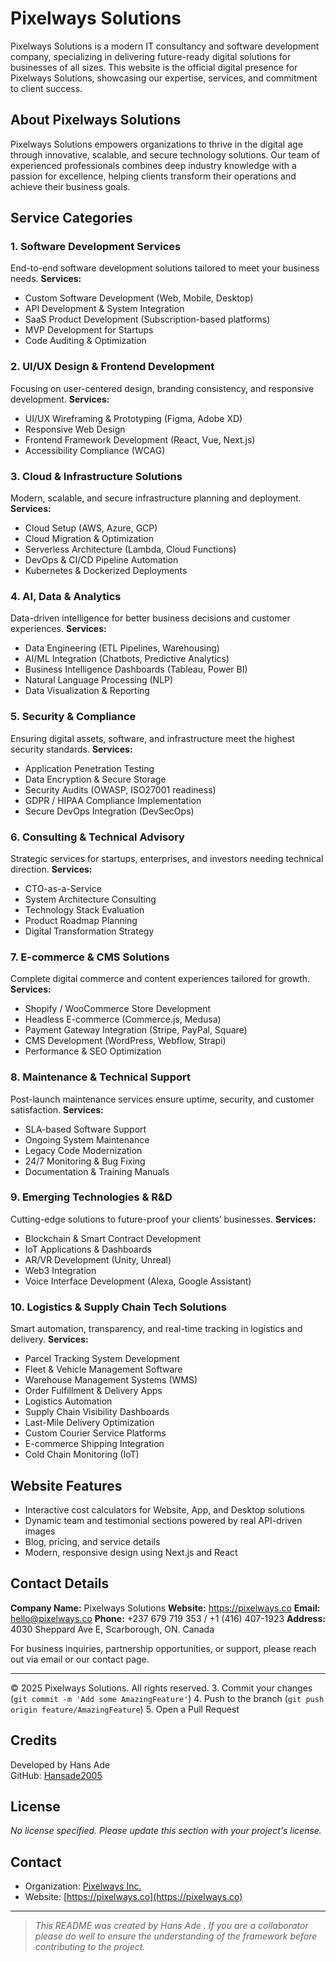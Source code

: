# Pixelways Solutions

Pixelways Solutions is a modern IT consultancy and software development company, specializing in delivering future-ready digital solutions for businesses of all sizes. This website is the official digital presence for Pixelways Solutions, showcasing our expertise, services, and commitment to client success.

## About Pixelways Solutions

Pixelways Solutions empowers organizations to thrive in the digital age through innovative, scalable, and secure technology solutions. Our team of experienced professionals combines deep industry knowledge with a passion for excellence, helping clients transform their operations and achieve their business goals.


## Service Categories

### 1. Software Development Services
End-to-end software development solutions tailored to meet your business needs.
**Services:**
- Custom Software Development (Web, Mobile, Desktop)
- API Development & System Integration
- SaaS Product Development (Subscription-based platforms)
- MVP Development for Startups
- Code Auditing & Optimization

### 2. UI/UX Design & Frontend Development
Focusing on user-centered design, branding consistency, and responsive development.
**Services:**
- UI/UX Wireframing & Prototyping (Figma, Adobe XD)
- Responsive Web Design
- Frontend Framework Development (React, Vue, Next.js)
- Accessibility Compliance (WCAG)

### 3. Cloud & Infrastructure Solutions
Modern, scalable, and secure infrastructure planning and deployment.
**Services:**
- Cloud Setup (AWS, Azure, GCP)
- Cloud Migration & Optimization
- Serverless Architecture (Lambda, Cloud Functions)
- DevOps & CI/CD Pipeline Automation
- Kubernetes & Dockerized Deployments

### 4. AI, Data & Analytics
Data-driven intelligence for better business decisions and customer experiences.
**Services:**
- Data Engineering (ETL Pipelines, Warehousing)
- AI/ML Integration (Chatbots, Predictive Analytics)
- Business Intelligence Dashboards (Tableau, Power BI)
- Natural Language Processing (NLP)
- Data Visualization & Reporting

### 5. Security & Compliance
Ensuring digital assets, software, and infrastructure meet the highest security standards.
**Services:**
- Application Penetration Testing
- Data Encryption & Secure Storage
- Security Audits (OWASP, ISO27001 readiness)
- GDPR / HIPAA Compliance Implementation
- Secure DevOps Integration (DevSecOps)

### 6. Consulting & Technical Advisory
Strategic services for startups, enterprises, and investors needing technical direction.
**Services:**
- CTO-as-a-Service
- System Architecture Consulting
- Technology Stack Evaluation
- Product Roadmap Planning
- Digital Transformation Strategy

### 7. E-commerce & CMS Solutions
Complete digital commerce and content experiences tailored for growth.
**Services:**
- Shopify / WooCommerce Store Development
- Headless E-commerce (Commerce.js, Medusa)
- Payment Gateway Integration (Stripe, PayPal, Square)
- CMS Development (WordPress, Webflow, Strapi)
- Performance & SEO Optimization

### 8. Maintenance & Technical Support
Post-launch maintenance services ensure uptime, security, and customer satisfaction.
**Services:**
- SLA-based Software Support
- Ongoing System Maintenance
- Legacy Code Modernization
- 24/7 Monitoring & Bug Fixing
- Documentation & Training Manuals

### 9. Emerging Technologies & R&D
Cutting-edge solutions to future-proof your clients’ businesses.
**Services:**
- Blockchain & Smart Contract Development
- IoT Applications & Dashboards
- AR/VR Development (Unity, Unreal)
- Web3 Integration
- Voice Interface Development (Alexa, Google Assistant)

### 10. Logistics & Supply Chain Tech Solutions
Smart automation, transparency, and real-time tracking in logistics and delivery.
**Services:**
- Parcel Tracking System Development
- Fleet & Vehicle Management Software
- Warehouse Management Systems (WMS)
- Order Fulfillment & Delivery Apps
- Logistics Automation
- Supply Chain Visibility Dashboards
- Last-Mile Delivery Optimization
- Custom Courier Service Platforms
- E-commerce Shipping Integration
- Cold Chain Monitoring (IoT)

## Website Features
- Interactive cost calculators for Website, App, and Desktop solutions
- Dynamic team and testimonial sections powered by real API-driven images
- Blog, pricing, and service details
- Modern, responsive design using Next.js and React


## Contact Details
**Company Name:** Pixelways Solutions
**Website:** https://pixelways.co
**Email:** hello@pixelways.co
**Phone:** +237 679 719 353 / +1 (416) 407-1923
**Address:** 4030 Sheppard Ave E, Scarborough, ON. Canada

For business inquiries, partnership opportunities, or support, please reach out via email or our contact page.

---

© 2025 Pixelways Solutions. All rights reserved.
3. Commit your changes (`git commit -m 'Add some AmazingFeature'`)
4. Push to the branch (`git push origin feature/AmazingFeature`)
5. Open a Pull Request

## Credits

Developed by Hans Ade  
GitHub: [Hansade2005](https://github.com/Hansade2005)

## License

_No license specified. Please update this section with your project's license._

## Contact

- Organization: [Pixelways Inc.](https://github.com/pixelways-Inc)
- Website: [https://pixelways.co](https://pixelways.co)

---

> _This README was created by Hans Ade . If you are a collaborator please  do well to ensure the understanding of the framework before contributing  to the project._
